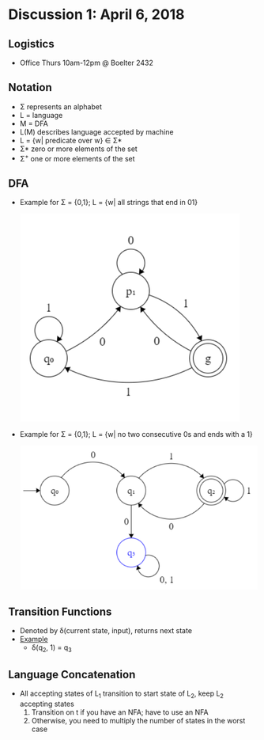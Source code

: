 # Discussion 1: April 6, 2018
## Logistics
* Office Thurs 10am-12pm @ Boelter 2432
## Notation
* Σ represents an alphabet
* L = language
* M = DFA
* L(M) describes language accepted by machine
* L = {w| predicate over w} ∈ Σ*
* Σ* zero or more elements of the set
* Σ<sup>+</sup> one or more elements of the set
## DFA
* Example for Σ = {0,1}; L = {w| all strings that end in 01} 

  ![DFA 1](images/disc1-1.PNG)
* Example for Σ = {0,1}; L = {w| no two consecutive 0s and ends with a 1}

  ![DFA 2](images/disc1-2.PNG)
## Transition Functions
* Denoted by δ(current state, input), returns next state
* [Example](https://qph.fs.quoracdn.net/main-qimg-20ed869770b369d15eb8365220016858)
  * δ(q<sub>2</sub>, 1) = q<sub>3</sub>
## Language Concatenation
* All accepting states of L<sub>1</sub> transition to start state of L<sub>2</sub>, keep L<sub>2</sub> accepting states
  1. Transition on t if you have an NFA; have to use an NFA
  2. Otherwise, you need to multiply the number of states in the worst case
